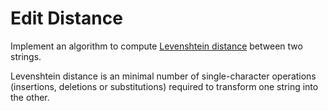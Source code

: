 # Edit Distance

Implement an algorithm to compute [Levenshtein distance](https://en.wikipedia.org/wiki/Levenshtein_distance) between two strings.

Levenshtein distance is an minimal number of single-character operations (insertions, deletions or substitutions) required to transform one string into the other.

